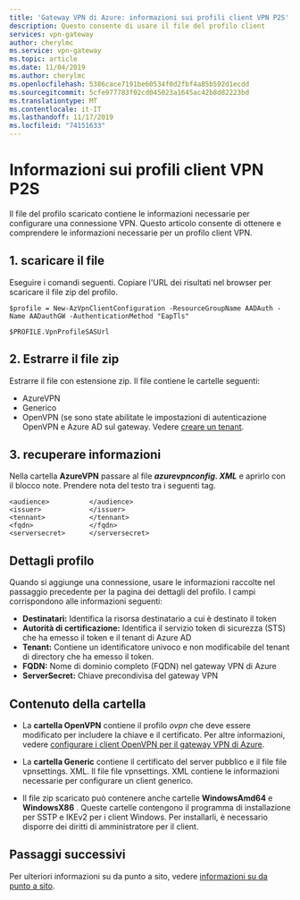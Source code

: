 ```yaml
---
title: 'Gateway VPN di Azure: informazioni sui profili client VPN P2S'
description: Questo consente di usare il file del profilo client
services: vpn-gateway
author: cherylmc
ms.service: vpn-gateway
ms.topic: article
ms.date: 11/04/2019
ms.author: cherylmc
ms.openlocfilehash: 5386cace7191be60534f0d2fbf4a85b592d1ecdd
ms.sourcegitcommit: 5cfe977783f02cd045023a1645ac42b8d82223bd
ms.translationtype: MT
ms.contentlocale: it-IT
ms.lasthandoff: 11/17/2019
ms.locfileid: "74151633"
---
```

# <a name="about-p2s-vpn-client-profiles"></a>Informazioni sui profili client VPN P2S

Il file del profilo scaricato contiene le informazioni necessarie per configurare una connessione VPN. Questo articolo consente di ottenere e comprendere le informazioni necessarie per un profilo client VPN.

## <a name="1-download-the-file"></a>1. scaricare il file

Eseguire i comandi seguenti. Copiare l'URL dei risultati nel browser per scaricare il file zip del profilo.

```azurepowershell-interactive
$profile = New-AzVpnClientConfiguration -ResourceGroupName AADAuth -Name AADauthGW -AuthenticationMethod "EapTls"
   
$PROFILE.VpnProfileSASUrl
```

## <a name="2-extract-the-zip-file"></a>2. Estrarre il file zip

Estrarre il file con estensione zip. Il file contiene le cartelle seguenti:

* AzureVPN
* Generico
* OpenVPN (se sono state abilitate le impostazioni di autenticazione OpenVPN e Azure AD sul gateway. Vedere [creare un tenant](openvpn-azure-ad-tenant.md).

## <a name="3-retrieve-information"></a>3. recuperare informazioni

Nella cartella **AzureVPN** passare al file ***azurevpnconfig. XML*** e aprirlo con il blocco note. Prendere nota del testo tra i seguenti tag.

```
<audience>          </audience>
<issuer>            </issuer>
<tennant>           </tennant>
<fqdn>              </fqdn>
<serversecret>      </serversecret>
```

## <a name="profile-details"></a>Dettagli profilo

Quando si aggiunge una connessione, usare le informazioni raccolte nel passaggio precedente per la pagina dei dettagli del profilo. I campi corrispondono alle informazioni seguenti:

   * **Destinatari:** Identifica la risorsa destinatario a cui è destinato il token
   * **Autorità di certificazione:** Identifica il servizio token di sicurezza (STS) che ha emesso il token e il tenant di Azure AD
   * **Tenant:** Contiene un identificatore univoco e non modificabile del tenant di directory che ha emesso il token.
   * **FQDN:** Nome di dominio completo (FQDN) nel gateway VPN di Azure
   * **ServerSecret:** Chiave precondivisa del gateway VPN

## <a name="folder-contents"></a>Contenuto della cartella

* La **cartella OpenVPN** contiene il profilo *ovpn* che deve essere modificato per includere la chiave e il certificato. Per altre informazioni, vedere [configurare i client OpenVPN per il gateway VPN di Azure](vpn-gateway-howto-openvpn-clients.md#windows).

* La **cartella Generic** contiene il certificato del server pubblico e il file file vpnsettings. XML. Il file file vpnsettings. XML contiene le informazioni necessarie per configurare un client generico.

* Il file zip scaricato può contenere anche cartelle **WindowsAmd64** e **WindowsX86** . Queste cartelle contengono il programma di installazione per SSTP e IKEv2 per i client Windows. Per installarli, è necessario disporre dei diritti di amministratore per il client.

## <a name="next-steps"></a>Passaggi successivi

Per ulteriori informazioni su da punto a sito, vedere [informazioni su da punto a sito](point-to-site-about.md).

